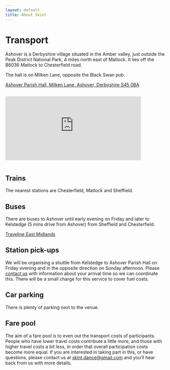 ```yaml
---
layout: default
title: About Skint
---
```

# Transport 

Ashover is a Derbyshire village situated in the Amber valley, just outside the Peak District National Park, 4 miles north east of Matlock. It lies off the B6036 Matlock to Chesterfield road.

The hall is on Milken Lane, opposite the Black Swan pub.

[Ashover Parish Hall,
Milken Lane,
Ashover,
Derbyshire
S45 0BA](http://goo.gl/maps/ll0k)

<iframe width="425" height="200" frameborder="0" scrolling="no" marginheight="0" marginwidth="0" style="margin: 1em 0" src="https://maps.google.co.uk/maps?q=Ashover+Parish+Hall,+Ashover,+Derbyshire&amp;hq=Ashover+Parish+Hall,&amp;hnear=Ashover,+Derbyshire,+United+Kingdom&amp;t=m&amp;ie=UTF8&amp;ll=53.094024,-1.647949&amp;spn=4.619095,9.338379&amp;z=9&amp;iwloc=A&amp;output=embed">
  
</iframe>
                  

## Trains

The nearest stations are Chesterfield, Matlock and Sheffield. 

## Buses

There are buses to Ashover until early evening on Friday and later to Kelstedge (5 mins drive from Ashover) from Sheffield and Chesterfield.

[Traveline East Midlands](http://.travelineeastmidlands.co.uk)

## Station pick-ups

We will be organising a shuttle from Kelstedge to Ashover Parish Hall on Friday evening and in the opposite direction on Sunday afternoon. Please [contact us](mailto:skint.dance@gmail.com) with information about your arrival time so we can coordinate this. There will be a small charge for this service to cover fuel costs. 

## Car parking

There is plenty of parking next to the venue.

## Fare pool

The aim of a fare pool is to even out the transport costs of participants. People who have lower travel costs contribute a little more, and those with higher travel costs a bit less, in order that overall participation costs become more equal. If you are interested in taking part in this, or have questions, please contact us at [skint.dance@gmail.com](mailto:skint.dance@gmail.com) and you’ll hear back from us with more details.